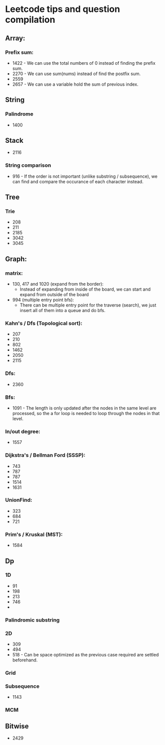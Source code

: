 # Leetcode tips and question compilation

## Array:
### Prefix sum:
- 1422 - We can use the total numbers of 0 instead of finding the prefix sum.
- 2270 - We can use sum(nums) instead of find the postfix sum.
- 2559
- 2657 - We can use a variable hold the sum of previous index. 

## String
### Palindrome
- 1400

## Stack
- 2116

### String comparison
- 916 - If the order is not important (unlike substring / subsequence), we can find and compare the 
occurance of each character instead.

## Tree
### Trie
- 208
- 211
- 2185
- 3042
- 3045

## Graph:
### matrix:
- 130, 417 and 1020 (expand from the border): 
  - Instead of expanding from inside of the board, we can start and expand from outside of the board
- 994 (multiple entry point bfs): 
  - There can be multiple entry point for the traverse (search), we just insert all of them into a queue and do bfs.

### Kahn's / Dfs (Topological sort):
- 207
- 210
- 802
- 1462
- 2050
- 2115

### Dfs:
- 2360

### Bfs:
- 1091 - The length is only updated after the nodes in the same level are processed, so the a for loop is needed to loop through the nodes in that level.

### In/out degree:
- 1557

### Dijkstra's / Bellman Ford (SSSP):
- 743
- 787
- 787 
- 1514
- 1631

### UnionFind:
- 323
- 684
- 721

### Prim's / Kruskal (MST):
- 1584

## Dp
### 1D
- 91
- 198
- 213
- 746
-

### Palindromic substring

### 2D
- 309
- 494
- 518 - Can be space optimized as the previous case required are settled beforehand.

### Grid

### Subsequence
- 1143

### MCM 

## Bitwise
- 2429